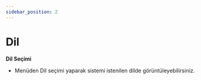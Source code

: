 ```yaml
---
sidebar_position: 2
---
```


# Dil

**Dil Seçimi**

- Menüden Dil seçimi yaparak sistemi istenilen dilde görüntüleyebilirsiniz.